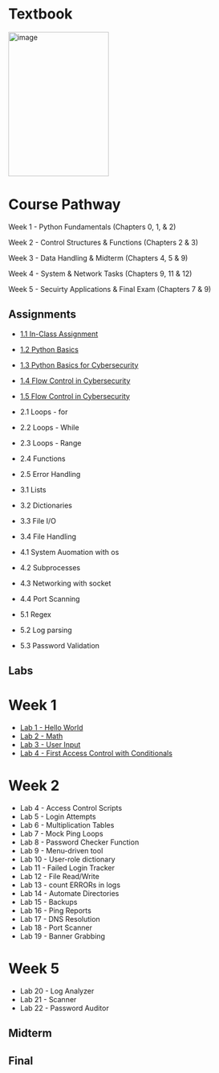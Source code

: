 # Textbook

[<img width="200" height="287" alt="image" src="https://profgentry.github.io/ecpi/Python/jlbd4iyp.png" />](https://automatetheboringstuff.com/#toc)

# Course Pathway
Week 1 - Python Fundamentals (Chapters 0, 1, & 2)

Week 2 - Control Structures & Functions (Chapters 2 & 3)

Week 3 - Data Handling & Midterm (Chapters 4, 5 & 9)

Week 4 - System & Network Tasks (Chapters 9, 11 & 12)

Week 5 - Secuirty Applications & Final Exam (Chapters 7 & 9)

## Assignments
- [1.1 In-Class Assignment](W1/1-1.md)
- [1.2 Python Basics](W1/1-2.md)
- [1.3 Python Basics for Cybersecurity](W1/1-3.md)

- [1.4 Flow Control in Cybersecurity](W1/1-4.md)
- [1.5 Flow Control in Cybersecurity](W1/1-5.md)

- 2.1 Loops - for
- 2.2 Loops - While
- 2.3 Loops - Range
- 2.4 Functions
- 2.5 Error Handling
- 3.1 Lists
- 3.2 Dictionaries
- 3.3 File I/O
- 3.4 File Handling
- 4.1 System Auomation with os
- 4.2 Subprocesses
- 4.3 Networking with socket
- 4.4 Port Scanning
- 5.1 Regex
- 5.2 Log parsing
- 5.3 Password Validation

## Labs
# Week 1
- [Lab 1 - Hello World](W1/W1-Labs.md)
- [Lab 2 - Math](W1/W1-Labs.md)
- [Lab 3 - User Input](W1/W1-Labs.md)
- [Lab 4 - First Access Control with Conditionals](W1/W1-Labs.md)
# Week 2
- Lab 4 - Access Control Scripts
- Lab 5 - Login Attempts
- Lab 6 - Multiplication Tables
- Lab 7 - Mock Ping Loops
- Lab 8 - Password Checker Function
- Lab 9 - Menu-driven tool
- Lab 10 - User-role dictionary
- Lab 11 - Failed Login Tracker
- Lab 12 - File Read/Write
- Lab 13 - count ERRORs in logs
- Lab 14 - Automate Directories
- Lab 15 - Backups
- Lab 16 - Ping Reports
- Lab 17 - DNS Resolution
- Lab 18 - Port Scanner
- Lab 19 - Banner Grabbing
# Week 5
- Lab 20 - Log Analyzer
- Lab 21 - Scanner
- Lab 22 - Password Auditor

## Midterm
## Final

